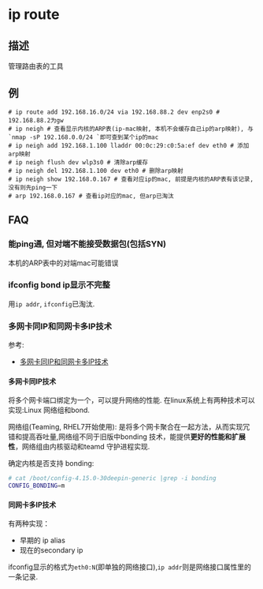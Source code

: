 # ip route

## 描述

管理路由表的工具

## 例

    # ip route add 192.168.16.0/24 via 192.168.88.2 dev enp2s0 # 192.168.88.2为gw
    # ip neigh # 查看显示内核的ARP表(ip-mac映射, 本机不会缓存自己ip的arp映射), 与`nmap -sP 192.168.0.0/24 `即可查到某个ip的mac
    # ip neigh add 192.168.1.100 lladdr 00:0c:29:c0:5a:ef dev eth0 # 添加arp映射
    # ip neigh flush dev wlp3s0 # 清除arp缓存
    # ip neigh del 192.168.1.100 dev eth0 # 删除arp映射
    # ip neigh show 192.168.0.167 # 查看对应ip的mac, 前提是内核的ARP表有该记录, 没有则先ping一下
    # arp 192.168.0.167 # 查看ip对应的mac, 但arp已淘汰


## FAQ
### 能ping通, 但对端不能接受数据包(包括SYN)
本机的ARP表中的对端mac可能错误

### ifconfig bond ip显示不完整
用`ip addr`, `ifconfig`已淘汰.

### 多网卡同IP和同网卡多IP技术
参考:
- [多网卡同IP和同网卡多IP技术](https://www.jianshu.com/p/c3278e44ee9d)

#### 多网卡同IP技术
将多个网卡端口绑定为一个，可以提升网络的性能. 在linux系统上有两种技术可以实现:Linux 网络组和bond.

网络组(Teaming, RHEL7开始使用): 是将多个网卡聚合在一起方法，从而实现冗错和提高吞吐量,网络组不同于旧版中bonding 技术，能提供**更好的性能和扩展性**，网络组由内核驱动和teamd 守护进程实现.

确定内核是否支持 bonding:
```sh
# cat /boot/config-4.15.0-30deepin-generic |grep -i bonding
CONFIG_BONDING=m
```

#### 同网卡多IP技术
有两种实现：
- 早期的 ip alias
- 现在的secondary ip

ifconfig显示的格式为`eth0:N`(即单独的网络接口),`ip addr`则是网络接口属性里的一条记录.